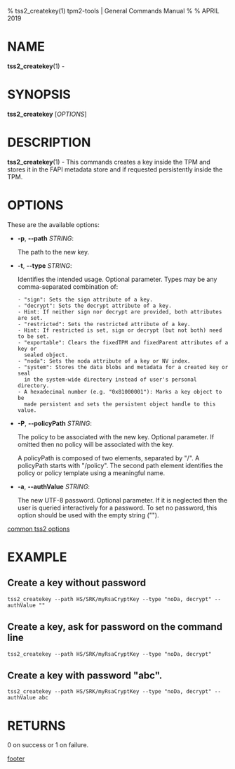 % tss2_createkey(1) tpm2-tools | General Commands Manual
%
% APRIL 2019

# NAME

**tss2_createkey**(1) -

# SYNOPSIS

**tss2_createkey** [*OPTIONS*]

# DESCRIPTION

**tss2_createkey**(1) - This commands creates a key inside the TPM and stores it in the FAPI metadata store and if requested persistently inside the TPM.

# OPTIONS

These are the available options:

  * **-p**, **\--path** _STRING_:

    The path to the new key.

  * **-t**, **\--type** _STRING_:

    Identifies the intended usage. Optional parameter.
    Types may be any comma-separated combination of:

        - "sign": Sets the sign attribute of a key.
        - "decrypt": Sets the decrypt attribute of a key.
        - Hint: If neither sign nor decrypt are provided, both attributes are set.
        - "restricted": Sets the restricted attribute of a key.
        - Hint: If restricted is set, sign or decrypt (but not both) need to be set.
        - "exportable": Clears the fixedTPM and fixedParent attributes of a key or
          sealed object.
        - "noda": Sets the noda attribute of a key or NV index.
        - "system": Stores the data blobs and metadata for a created key or seal
          in the system-wide directory instead of user's personal directory.
        - A hexadecimal number (e.g. "0x81000001"): Marks a key object to be
          made persistent and sets the persistent object handle to this value.

  * **-P**, **\--policyPath** _STRING_:

    The policy to be associated with the new key. Optional parameter. If omitted
    then no policy will be associated with the key.

    A policyPath is composed of two elements, separated by "/". A policyPath
    starts with "/policy". The second path element identifies the policy
    or policy template using a meaningful name.

  * **-a**, **\--authValue** _STRING_:

    The new UTF-8 password. Optional parameter. If it is neglected then the user
    is queried interactively for a password. To set no password, this option
    should be used with the empty string ("").

[common tss2 options](common/tss2-options.md)

# EXAMPLE

## Create a key without password
```
tss2_createkey --path HS/SRK/myRsaCryptKey --type "noDa, decrypt" --authValue ""
```

## Create a key, ask for password on the command line
```
tss2_createkey --path HS/SRK/myRsaCryptKey --type "noDa, decrypt"
```

## Create a key with password "abc".
```
tss2_createkey --path HS/SRK/myRsaCryptKey --type "noDa, decrypt" --authValue abc
```

# RETURNS

0 on success or 1 on failure.

[footer](common/footer.md)
